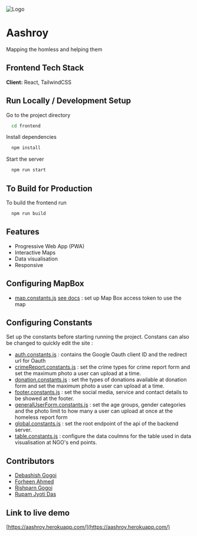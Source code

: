 ![Logo](https://res.cloudinary.com/rupamcloud/image/upload/v1632588318/logo512_vkauoz.png)

# Aashroy

Mapping the homless and helping them

## Frontend Tech Stack

**Client:** React, TailwindCSS

## Run Locally / Development Setup

Go to the project directory

```bash
  cd frontend
```

Install dependencies

```bash
  npm install
```

Start the server

```bash
  npm run start
```

## To Build for Production

To build the frontend run

```bash
  npm run build
```

## Features

- Progressive Web App (PWA)
- Interactive Maps
- Data visualisation
- Responsive

## Configuring MapBox

- [map.constants.js](src/constants/map.constants.js) [see docs](https://docs.mapbox.com/accounts/guides/tokens/) : set up Map Box access token to use the map

## Configuring Constants

Set up the constants before starting running the project. Constans can also be changed to quickly edit the site :

- [auth.constants.js](src/constants/auth.constants.js) : contains the Google Oauth client ID and the redirect url for Oauth
- [crimeReport.constants.js](src/constants/crimeReport.constants.js) : set the crime types for crime report form and set the maximum photo a user can upload at a time.
- [donation.constants.js](src/constants/donation.constants.js) : set the types of donations available at donation form and set the maximum photo a user can upload at a time.
- [footer.constants.js](src/constants/footer.constats.js) : set the social media, service and contact details to be showed at the footer.
- [generalUserForm.constants.js](src/constants/generalUserForm.constants.js) : set the age groups, gender categories and the photo limit to how many a user can upload at once at the homeless report form
- [global.constants.js](src/constants/global.constants.js) : set the root endpoint of the api of the backend server.
- [table.constants.js](src/constants/table.constants.js) : configure the data coulmns for the table used in data visualisation at NGO's end points.

## Contributors

- [Debashish Gogoi](https://github.com/Devzard)
- [Forheen Ahmed](https://github.com/Forheen)
- [Rishparn Gogoi](https://github.com/RG-404)
- [Rupam Jyoti Das](https://github.com/rupam2001)

## Link to live demo

[https://aashroy.herokuapp.com/](https://aashroy.herokuapp.com/)
